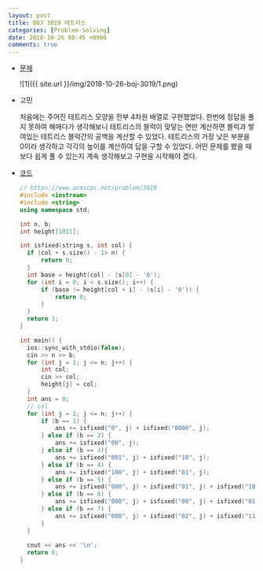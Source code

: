 ```yaml
---
layout: post
title: BOJ 3019 테트리스
categories: [Problem-Solving]
date: 2018-10-26 00:45 +0900
comments: true
---
```


* [문제](https://www.acmicpc.net/problem/3019)

  ![1]({{ site.url }}/img/2018-10-26-boj-3019/1.png)

* 고민

  처음에는 주어진 테트리스 모양을 전부 4차원 배열로 구현했었다. 한번에 정답을 풀지 못하여 해매다가 생각해보니 테트리스의 블럭이 맞닿는 면만 계산하면 블럭과 쌓여있는 테트리스 블럭간의 공백을 계산할 수 있었다. 테트리스의 가장 낮은 부분을 0이라 생각하고 각각의 높이를 계산하여 답을 구할 수 있었다. 어떤 문제를 봤을 때 보다 쉽게 풀 수 있는지 계속 생각해보고 구현을 시작해야 겠다.

* [코드](https://github.com/Luvery93/Problem-Solving/blob/master/BOJ/3019.cpp)

  ```c++
  // https://www.acmicpc.net/problem/3019
  #include <iostream>
  #include <string>
  using namespace std;
  
  int n, b;
  int height[1011];
  
  int isfixed(string s, int col) {
  	if (col + s.size() - 1> n) {
  		return 0;
  	}
  	int base = height[col] - (s[0] - '0');
  	for (int i = 0; i < s.size(); i++) {
  		if (base != height[col + i] - (s[i] - '0')) {
  			return 0;
  		}
  	}
  	return 1;
  }
  
  int main() {
  	ios::sync_with_stdio(false);
  	cin >> n >> b;
  	for (int j = 1; j <= n; j++) {
  		int col;
  		cin >> col;
  		height[j] = col;
  	}
  	int ans = 0;
  	// col
  	for (int j = 1; j <= n; j++) {
  		if (b == 1) {
  			ans += isfixed("0", j) + isfixed("0000", j);
  		} else if (b == 2) {
  			ans += isfixed("00", j);
  		} else if (b == 3){
  			ans += isfixed("001", j) + isfixed("10", j);
  		} else if (b == 4) {
  			ans += isfixed("100", j) + isfixed("01", j);
  		} else if (b == 5) {
  			ans += isfixed("000", j) + isfixed("01", j) + isfixed("101", j) + isfixed("10", j);
  		} else if (b == 6) {
  			ans += isfixed("000", j) + isfixed("00", j) + isfixed("011", j) + isfixed("20", j);
  		} else if (b == 7) {
  			ans += isfixed("000", j) + isfixed("02", j) + isfixed("110", j) + isfixed("00", j);
  		}
  	}
  	
  	cout << ans << '\n';
  	return 0;
  }
  ```